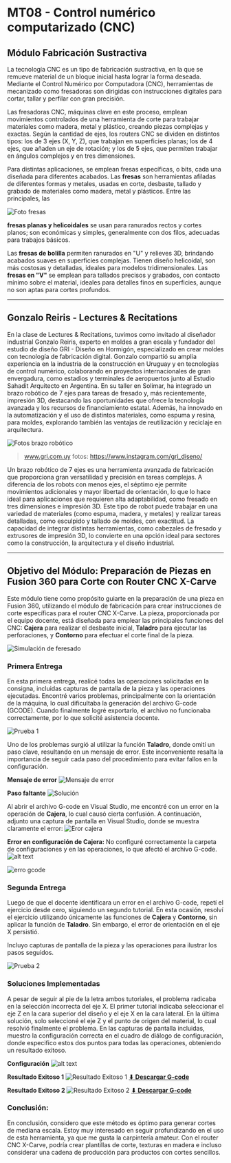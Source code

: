 
# MT08 - Control numérico computarizado (CNC)

## Módulo Fabricación Sustractiva

La tecnología CNC es un tipo de fabricación sustractiva, en la que se remueve material de un bloque inicial hasta lograr la forma deseada. Mediante el Control Numérico por Computadora (CNC), herramientas de mecanizado como fresadoras son dirigidas con instrucciones digitales para cortar, tallar y perfilar con gran precisión.

Las fresadoras CNC, máquinas clave en este proceso, emplean movimientos controlados de una herramienta de corte para trabajar materiales como madera, metal y plástico, creando piezas complejas y exactas.
Según la cantidad de ejes, los routers CNC se dividen en distintos tipos: los de 3 ejes (X, Y, Z), que trabajan en superficies planas; los de 4 ejes, que añaden un eje de rotación; y los de 5 ejes, que permiten trabajar en ángulos complejos y en tres dimensiones.

Para distintas aplicaciones, se emplean fresas específicas, o bits, cada una diseñada para diferentes acabados. Las **fresas** son herramientas afiladas de diferentes formas y metales, usadas en corte, desbaste, tallado y grabado de materiales como madera, metal y plásticos. Entre las principales, las 

![Foto fresas](../images/MT08/fresas.jpg)

**fresas planas y helicoidales** se usan para ranurados rectos y cortes planos; son económicas y simples, generalmente con dos filos, adecuadas para trabajos básicos. 

Las **fresas de bolilla** permiten ranurados en "U" y relieves 3D, brindando acabados suaves en superficies complejas. Tienen diseño helicoidal, son más costosas y detalladas, ideales para modelos tridimensionales. 
Las **fresas en "V"** se emplean para tallados precisos y grabados, con contacto mínimo sobre el material, ideales para detalles finos en superficies, aunque no son aptas para cortes profundos.

------

## Gonzalo Reiris -  Lectures & Recitations
En la clase de Lectures & Recitations, tuvimos como invitado al diseñador industrial Gonzalo Reiris, experto en moldes a gran escala y fundador del estudio de diseño GRI - Diseño en Hormigón, especializado en crear moldes con tecnología de fabricación digital. Gonzalo compartió su amplia experiencia en la industria de la construcción en Uruguay y en tecnologías de control numérico, colaborando en proyectos internacionales de gran envergadura, como estadios y terminales de aeropuertos junto al Estudio Sahadit Arquitecto en Argentina. En su taller en Solimar, ha integrado un brazo robótico de 7 ejes para tareas de fresado y, más recientemente, impresión 3D, destacando las oportunidades que ofrece la tecnología avanzada y los recursos de financiamiento estatal. Además, ha innovado en la automatización y el uso de distintos materiales, como espuma y resina, para moldes, explorando también las ventajas de reutilización y reciclaje en arquitectura.

![Fotos brazo robótico](../images/MT08/gonzalo_01.png)
> www.gri.com.uy
> fotos: https://www.instagram.com/gri_diseno/

Un brazo robótico de 7 ejes es una herramienta avanzada de fabricación que proporciona gran versatilidad y precisión en tareas complejas. A diferencia de los robots con menos ejes, el séptimo eje permite movimientos adicionales y mayor libertad de orientación, lo que lo hace ideal para aplicaciones que requieren alta adaptabilidad, como fresado en tres dimensiones e impresión 3D. Este tipo de robot puede trabajar en una variedad de materiales (como espuma, madera, y metales) y realizar tareas detalladas, como esculpido y tallado de moldes, con exactitud. La capacidad de integrar distintas herramientas, como cabezales de fresado y extrusores de impresión 3D, lo convierte en una opción ideal para sectores como la construcción, la arquitectura y el diseño industrial.

-------

## Objetivo del Módulo: Preparación de Piezas en Fusion 360 para Corte con Router CNC X-Carve

Este módulo tiene como propósito guiarte en la preparación de una pieza en Fusion 360, utilizando el módulo de fabricación para crear instrucciones de corte específicas para el router CNC X-Carve. La pieza, proporcionada por el equipo docente, está diseñada para emplear las principales funciones del CNC: **Cajera** para realizar el desbaste inicial, **Taladro** para ejecutar las perforaciones, y **Contorno** para efectuar el corte final de la pieza.

![Simulación de feresado](../images/MT08/fresado_01.gif)

### Primera Entrega
En esta primera entrega, realicé todas las operaciones solicitadas en la consigna, incluidas capturas de pantalla de la pieza y las operaciones ejecutadas. Encontré varios problemas, principalmente con la orientación de la máquina, lo cual dificultaba la generación del archivo G-code (GCODE). Cuando finalmente logré exportarlo, el archivo no funcionaba correctamente, por lo que solicité asistencia docente.

![Prueba 1](../images/MT08/prueba_01.png)

Uno de los problemas surgió al utilizar la función **Taladro**, donde omití un paso clave, resultando en un mensaje de error. Este inconveniente resalta la importancia de seguir cada paso del procedimiento para evitar fallos en la configuración.

**Mensaje de error**
![Mensaje de error](../images/MT08/ERROR_02.png)

**Paso faltante**
![Solución](../images/MT08/ERROR_01.png)

Al abrir el archivo G-code en Visual Studio, me encontré con un error en la operación de **Cajera**, lo cual causó cierta confusión. A continuación, adjunto una captura de pantalla en Visual Studio, donde se muestra claramente el error:
![Eror cajera](../images/MT08/A_captura_Visual.png)

**Error en configuración de Cajera:** No configuré correctamente la carpeta de configuraciones y en las operaciones, lo que afectó el archivo G-code.
![alt text](../images/MT08/01_config_carpeta.png)

![erro gcode](../images/MT08/02_config_cajeras.png)

### Segunda Entrega
Luego de que el docente identificara un error en el archivo G-code, repetí el ejercicio desde cero, siguiendo un segundo tutorial. En esta ocasión, resolví el ejercicio utilizando únicamente las funciones de **Cajera** y **Contorno**, sin aplicar la función de **Taladro**. Sin embargo, el error de orientación en el eje X persistió.

Incluyo capturas de pantalla de la pieza y las operaciones para ilustrar los pasos seguidos.

![Prueba 2](../images/MT08/prueba_02.png)

### Soluciones Implementadas
A pesar de seguir al pie de la letra ambos tutoriales, el problema radicaba en la selección incorrecta del eje X. El primer tutorial indicaba seleccionar el eje Z en la cara superior del diseño y el eje X en la cara lateral. En la última solución, solo seleccioné el eje Z y el punto de origen del material, lo cual resolvió finalmente el problema. En las capturas de pantalla incluidas, muestro la configuración correcta en el cuadro de diálogo de configuración, donde especifico estos dos puntos para todas las operaciones, obteniendo un resultado exitoso.

**Configuración**
![alt text](../images/MT08/solucion_A.png)

**Resultado Exitoso 1**
![Resultado Exitoso 1](../images/MT08/solucion_01.png)
**[⬇︎ Descargar G-code](../Descargas/Edgardo_Saracho.nc)**

**Resultado Exitoso 2**
![Resultado Exitoso 2](../images/MT08/solucion_02.png)
**[⬇︎ Descargar G-code](../Descargas/Edgardo_Saracho.nc)**

### Conclusión:
En conclusión, considero que este método es óptimo para generar cortes de mediana escala. Estoy muy interesado en seguir profundizando en el uso de esta herramienta, ya que me gusta la carpintería amateur. Con el router CNC X-Carve, podría crear plantillas de corte, texturas en madera e incluso considerar una cadena de producción para productos con cortes sencillos.
